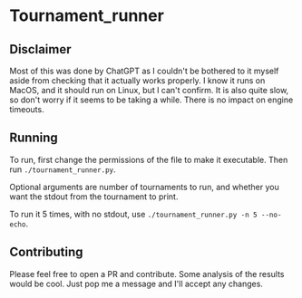 # Tournament_runner

## Disclaimer

Most of this was done by ChatGPT as I couldn't be bothered to it myself aside
from checking that it actually works properly. I know it runs on MacOS, and
it should run on Linux, but I can't confirm. It is also quite slow, so don't
worry if it seems to be taking a while. There is no impact on engine timeouts.

## Running

To run, first change the permissions of the file to make it executable.
Then run `./tournament_runner.py`.

Optional arguments are number of tournaments to run, and whether you want the
stdout from the tournament to print.

To run it 5 times, with no stdout, use `./tournament_runner.py -n 5 --no-echo`.

## Contributing

Please feel free to open a PR and contribute. Some analysis of the results
would be cool. Just pop me a message and I'll accept any changes.

